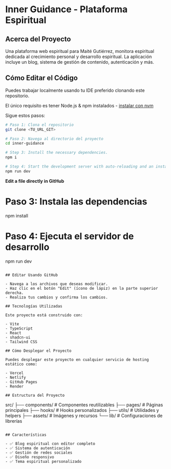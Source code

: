 # Inner Guidance - Plataforma Espiritual

## Acerca del Proyecto

Una plataforma web espiritual para Maité Gutiérrez, monitora espiritual dedicada al crecimiento personal y desarrollo espiritual. La aplicación incluye un blog, sistema de gestión de contenido, autenticación y más.

## Cómo Editar el Código

Puedes trabajar localmente usando tu IDE preferido clonando este repositorio.

El único requisito es tener Node.js & npm instalados - [instalar con nvm](https://github.com/nvm-sh/nvm#installing-and-updating)

Sigue estos pasos:

```sh
# Paso 1: Clona el repositorio
git clone <TU_URL_GIT>

# Paso 2: Navega al directorio del proyecto
cd inner-guidance

# Step 3: Install the necessary dependencies.
npm i

# Step 4: Start the development server with auto-reloading and an instant preview.
npm run dev
```

**Edit a file directly in GitHub**
# Paso 3: Instala las dependencias
npm install

# Paso 4: Ejecuta el servidor de desarrollo
npm run dev
```

## Editar Usando GitHub

- Navega a los archivos que deseas modificar.
- Haz clic en el botón "Edit" (ícono de lápiz) en la parte superior derecha.
- Realiza tus cambios y confirma los cambios.

## Tecnologías Utilizadas

Este proyecto está construido con:

- Vite
- TypeScript
- React
- shadcn-ui
- Tailwind CSS

## Cómo Desplegar el Proyecto

Puedes desplegar este proyecto en cualquier servicio de hosting estático como:

- Vercel
- Netlify
- GitHub Pages
- Render

## Estructura del Proyecto

```
src/
├── components/        # Componentes reutilizables
├── pages/            # Páginas principales
├── hooks/            # Hooks personalizados
├── utils/            # Utilidades y helpers
├── assets/           # Imágenes y recursos
└── lib/              # Configuraciones de librerías
```

## Características

- ✅ Blog espiritual con editor completo
- ✅ Sistema de autenticación
- ✅ Gestión de redes sociales
- ✅ Diseño responsivo
- ✅ Tema espiritual personalizado
